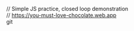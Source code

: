 // Simple JS practice, closed loop demonstration <br>
// https://you-must-love-chocolate.web.app <br>
git